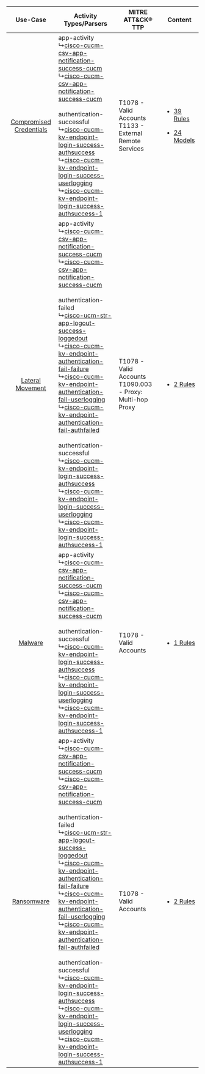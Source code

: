 |    Use-Case    | Activity Types/Parsers    | MITRE ATT&CK® TTP    | Content    |
|:----:| ---- | ---- | ---- |
| [Compromised Credentials](../../../UseCases/uc_compromised_credentials.md) |  app-activity<br> ↳[cisco-cucm-csv-app-notification-success-cucm](Ps/pC_ciscocucmcsvappnotificationsuccesscucm.md)<br> ↳[cisco-cucm-csv-app-notification-success-cucm](Ps/pC_ciscocucmcsvappnotificationsuccesscucm.md)<br><br> authentication-successful<br> ↳[cisco-cucm-kv-endpoint-login-success-authsuccess](Ps/pC_ciscocucmkvendpointloginsuccessauthsuccess.md)<br> ↳[cisco-cucm-kv-endpoint-login-success-userlogging](Ps/pC_ciscocucmkvendpointloginsuccessuserlogging.md)<br> ↳[cisco-cucm-kv-endpoint-login-success-authsuccess-1](Ps/pC_ciscocucmkvendpointloginsuccessauthsuccess1.md)<br>    | T1078 - Valid Accounts<br>T1133 - External Remote Services<br>   | [<ul><li>39 Rules</li></ul><ul><li>24 Models</li></ul>](RM/r_m_cisco_cisco_unified_communications_manager_Compromised_Credentials.md) |
|        [Lateral Movement](../../../UseCases/uc_lateral_movement.md)        |  app-activity<br> ↳[cisco-cucm-csv-app-notification-success-cucm](Ps/pC_ciscocucmcsvappnotificationsuccesscucm.md)<br> ↳[cisco-cucm-csv-app-notification-success-cucm](Ps/pC_ciscocucmcsvappnotificationsuccesscucm.md)<br><br> authentication-failed<br> ↳[cisco-ucm-str-app-logout-success-loggedout](Ps/pC_ciscoucmstrapplogoutsuccessloggedout.md)<br> ↳[cisco-cucm-kv-endpoint-authentication-fail-failure](Ps/pC_ciscocucmkvendpointauthenticationfailfailure.md)<br> ↳[cisco-cucm-kv-endpoint-authentication-fail-userlogging](Ps/pC_ciscocucmkvendpointauthenticationfailuserlogging.md)<br> ↳[cisco-cucm-kv-endpoint-authentication-fail-authfailed](Ps/pC_ciscocucmkvendpointauthenticationfailauthfailed.md)<br><br> authentication-successful<br> ↳[cisco-cucm-kv-endpoint-login-success-authsuccess](Ps/pC_ciscocucmkvendpointloginsuccessauthsuccess.md)<br> ↳[cisco-cucm-kv-endpoint-login-success-userlogging](Ps/pC_ciscocucmkvendpointloginsuccessuserlogging.md)<br> ↳[cisco-cucm-kv-endpoint-login-success-authsuccess-1](Ps/pC_ciscocucmkvendpointloginsuccessauthsuccess1.md)<br> | T1078 - Valid Accounts<br>T1090.003 - Proxy: Multi-hop Proxy<br> | [<ul><li>2 Rules</li></ul>](RM/r_m_cisco_cisco_unified_communications_manager_Lateral_Movement.md)    |
|    [Malware](../../../UseCases/uc_malware.md)    |  app-activity<br> ↳[cisco-cucm-csv-app-notification-success-cucm](Ps/pC_ciscocucmcsvappnotificationsuccesscucm.md)<br> ↳[cisco-cucm-csv-app-notification-success-cucm](Ps/pC_ciscocucmcsvappnotificationsuccesscucm.md)<br><br> authentication-successful<br> ↳[cisco-cucm-kv-endpoint-login-success-authsuccess](Ps/pC_ciscocucmkvendpointloginsuccessauthsuccess.md)<br> ↳[cisco-cucm-kv-endpoint-login-success-userlogging](Ps/pC_ciscocucmkvendpointloginsuccessuserlogging.md)<br> ↳[cisco-cucm-kv-endpoint-login-success-authsuccess-1](Ps/pC_ciscocucmkvendpointloginsuccessauthsuccess1.md)<br>    | T1078 - Valid Accounts<br>    | [<ul><li>1 Rules</li></ul>](RM/r_m_cisco_cisco_unified_communications_manager_Malware.md)    |
|    [Ransomware](../../../UseCases/uc_ransomware.md)    |  app-activity<br> ↳[cisco-cucm-csv-app-notification-success-cucm](Ps/pC_ciscocucmcsvappnotificationsuccesscucm.md)<br> ↳[cisco-cucm-csv-app-notification-success-cucm](Ps/pC_ciscocucmcsvappnotificationsuccesscucm.md)<br><br> authentication-failed<br> ↳[cisco-ucm-str-app-logout-success-loggedout](Ps/pC_ciscoucmstrapplogoutsuccessloggedout.md)<br> ↳[cisco-cucm-kv-endpoint-authentication-fail-failure](Ps/pC_ciscocucmkvendpointauthenticationfailfailure.md)<br> ↳[cisco-cucm-kv-endpoint-authentication-fail-userlogging](Ps/pC_ciscocucmkvendpointauthenticationfailuserlogging.md)<br> ↳[cisco-cucm-kv-endpoint-authentication-fail-authfailed](Ps/pC_ciscocucmkvendpointauthenticationfailauthfailed.md)<br><br> authentication-successful<br> ↳[cisco-cucm-kv-endpoint-login-success-authsuccess](Ps/pC_ciscocucmkvendpointloginsuccessauthsuccess.md)<br> ↳[cisco-cucm-kv-endpoint-login-success-userlogging](Ps/pC_ciscocucmkvendpointloginsuccessuserlogging.md)<br> ↳[cisco-cucm-kv-endpoint-login-success-authsuccess-1](Ps/pC_ciscocucmkvendpointloginsuccessauthsuccess1.md)<br> | T1078 - Valid Accounts<br>    | [<ul><li>2 Rules</li></ul>](RM/r_m_cisco_cisco_unified_communications_manager_Ransomware.md)    |